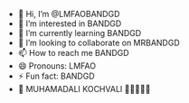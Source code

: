 - 👋 Hi, I’m @LMFAOBANDGD
- 👀 I’m interested in BANDGD
- 🌱 I’m currently learning BANDGD
- 💞️ I’m looking to collaborate on MRBANDGD
- 📫 How to reach me BANDGD
- 😄 Pronouns: LMFAO
- ⚡ Fun fact: BANDGD
- 🤬 MUHAMADALI KOCHVALI 🤬🤬👹👺🤬
<!---
DiyorkhodjaDev/DiyorkhodjaDev is a ✨ special ✨ repository because its `README.md` (this file) appears on your GitHub profile.
You can click the Preview link to take a look at your changes.
--->
